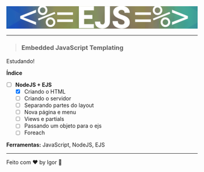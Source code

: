 <div align="center">
  <a href="#">
    <img alt="Rocketseat" src=".github/logo.png"/>
  </a>
</div>

---

> ### **Embedded JavaScript Templating**

<div style="">
  <p>  
    Estudando!
  </p>
</div>

**Índice**

  - [ ] **NodeJS + EJS**
    - [X] Criando o HTML
    - [ ] Criando o servidor
    - [ ] Separando partes do layout
    - [ ] Nova página e menu
    - [ ] Views e partials
    - [ ] Passando um objeto para o ejs
    - [ ] Foreach

<div style="">
  <p>
    <strong>Ferramentas:</strong> JavaScript, NodeJS, EJS
  </p>
</div>

---

Feito com ❤ by Igor 🖖
